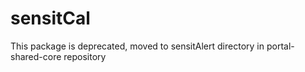 # sensitCal

This package is deprecated, moved to sensitAlert directory in portal-shared-core repository
